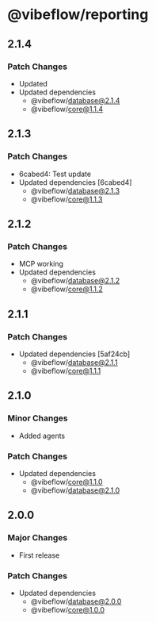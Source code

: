 # @vibeflow/reporting

## 2.1.4

### Patch Changes

- Updated
- Updated dependencies
  - @vibeflow/database@2.1.4
  - @vibeflow/core@1.1.4

## 2.1.3

### Patch Changes

- 6cabed4: Test update
- Updated dependencies [6cabed4]
  - @vibeflow/database@2.1.3
  - @vibeflow/core@1.1.3

## 2.1.2

### Patch Changes

- MCP working
- Updated dependencies
  - @vibeflow/database@2.1.2
  - @vibeflow/core@1.1.2

## 2.1.1

### Patch Changes

- Updated dependencies [5af24cb]
  - @vibeflow/database@2.1.1
  - @vibeflow/core@1.1.1

## 2.1.0

### Minor Changes

- Added agents

### Patch Changes

- Updated dependencies
  - @vibeflow/core@1.1.0
  - @vibeflow/database@2.1.0

## 2.0.0

### Major Changes

- First release

### Patch Changes

- Updated dependencies
  - @vibeflow/database@2.0.0
  - @vibeflow/core@1.0.0
